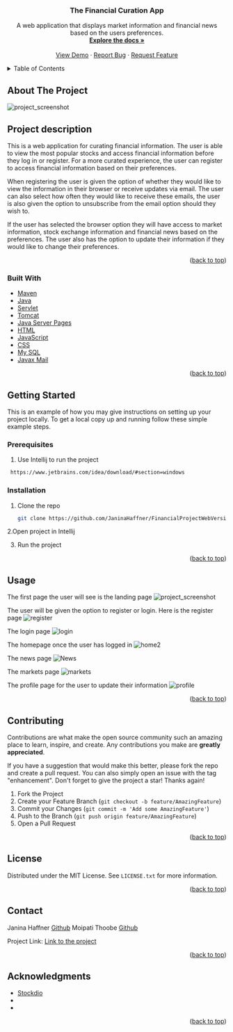 <div id="top"></div>
<!--
*** Thanks for checking out the Best-README-Template. If you have a suggestion
*** that would make this better, please fork the repo and create a pull request
*** or simply open an issue with the tag "enhancement".
*** Don't forget to give the project a star!
*** Thanks again! Now go create something AMAZING! :D
-->



<!-- PROJECT SHIELDS -->
<!--
*** I'm using markdown "reference style" links for readability.
*** Reference links are enclosed in brackets [ ] instead of parentheses ( ).
*** See the bottom of this document for the declaration of the reference variables
*** for contributors-url, forks-url, etc. This is an optional, concise syntax you may use.
*** https://www.markdownguide.org/basic-syntax/#reference-style-links
-->


<h3 align="center">The Financial Curation App</h3>

  <p align="center">
    A web application that displays market information and financial news based on the users preferences. 
    <br />
    <a href="https://github.com/JaninaHaffner/FinancialProjectWebVersion4"><strong>Explore the docs »</strong></a>
    <br />
    <br />
    <a href="https://github.com/JaninaHaffner/FinancialProjectWebVersion4">View Demo</a>
    ·
    <a href="https://github.com/JaninaHaffner/FinancialProjectWebVersion4/issues">Report Bug</a>
    ·
    <a href="https://github.com/JaninaHaffner/FinancialProjectWebVersion4/issues">Request Feature</a>
  </p>



<!-- TABLE OF CONTENTS -->
<details>
  <summary>Table of Contents</summary>
  <ol>
    <li>
      <a href="#about-the-project">About The Project</a>
      <ul>
        <li><a href="#built-with">Built With</a></li>
      </ul>
    </li>
    <li>
      <a href="#getting-started">Getting Started</a>
      <ul>
        <li><a href="#prerequisites">Prerequisites</a></li>
        <li><a href="#installation">Installation</a></li>
      </ul>
    </li>
    <li><a href="#usage">Usage</a></li>
    <li><a href="#roadmap">Roadmap</a></li>
    <li><a href="#contributing">Contributing</a></li>
    <li><a href="#license">License</a></li>
    <li><a href="#contact">Contact</a></li>
    <li><a href="#acknowledgments">Acknowledgments</a></li>
  </ol>
</details>



<!-- ABOUT THE PROJECT -->
## About The Project

![project_screenshot](https://user-images.githubusercontent.com/86411094/176156245-f43fd08d-4936-4f7d-9924-b4d4e009c43a.JPG)
## Project description
This is a web application for curating financial information. The user is able to view the most popular stocks and access financial
information before they log in or register. For a more curated experience, the user can register to access financial information 
based on their preferences. 

When registering the user is given the option of whether they would like to view the information in their browser
or receive updates via email. The user can also select how often they would like to receive these emails, the user is also given the option
to unsubscribe from the email option should they wish to. 

If the user has selected the browser option they will have access to market information, 
stock exchange information and financial news based on the preferences. The user also has the option to update their information if they would like 
to change their preferences. 


<p align="right">(<a href="#top">back to top</a>)</p>



### Built With
* [Maven](https://maven.apache.org/)
* [Java](https://www.java.com/en/)
* [Servlet](https://docs.oracle.com/javaee/6/api/javax/servlet/Servlet.html#:~:text=A%20servlet%20is%20a%20small,servlet.)
* [Tomcat](https://tomcat.apache.org/download-80.cgi)
* [Java Server Pages](https://docs.oracle.com/javaee/5/tutorial/doc/bnagx.html)
* [HTML](https://developer.mozilla.org/en-US/docs/Learn/Getting_started_with_the_web/HTML_basics)
* [JavaScript](https://www.javascript.com/)
* [CSS](https://developer.mozilla.org/en-US/docs/Learn/CSS/First_steps/What_is_CSS)
* [My SQL](https://dev.mysql.com/downloads/connector/j/8.2.html)
* [Javax Mail](https://docs.oracle.com/javaee/7/api/javax/mail/package-summary.html)


<p align="right">(<a href="#top">back to top</a>)</p>



<!-- GETTING STARTED -->
## Getting Started

This is an example of how you may give instructions on setting up your project locally.
To get a local copy up and running follow these simple example steps.

### Prerequisites
1. Use Intellij to run the project 
  ```sh
   https://www.jetbrains.com/idea/download/#section=windows
   ```

### Installation
1. Clone the repo
   ```sh
   git clone https://github.com/JaninaHaffner/FinancialProjectWebVersion4.git
   ```
2.Open project in Intellij

3. Run the project

<p align="right">(<a href="#top">back to top</a>)</p>



<!-- USAGE EXAMPLES -->
## Usage
The first page the user will see is the landing page
![project_screenshot](https://user-images.githubusercontent.com/86411094/176185705-6a1da022-ec8e-43d8-bc2e-4c78f34cc597.JPG)

The user will be given the option to register or login. Here is the register page
![register](https://user-images.githubusercontent.com/86411094/176185910-9dfc164a-5df6-420d-91b1-99b51d51d414.JPG)

The login page
![login](https://user-images.githubusercontent.com/86411094/176186022-3bc3c95d-59a7-401b-97cf-4062dc349383.JPG)

The homepage once the user has logged in
![home2](https://user-images.githubusercontent.com/86411094/176186331-42d2f1db-d353-412e-8180-403519c29073.JPG)

The news page
![News](https://user-images.githubusercontent.com/86411094/176186513-b56e0691-39c8-43b1-a51a-b64b186fba43.JPG)

The markets page
![markets](https://user-images.githubusercontent.com/86411094/176186657-8e84e1fc-2478-46f2-a003-68ca2a8a0e70.JPG)

The profile page for the user to update their information
![profile](https://user-images.githubusercontent.com/86411094/176186780-5a10dbe4-59e4-4400-93f7-eee6dc582e35.JPG)


<p align="right">(<a href="#top">back to top</a>)</p>



<!-- CONTRIBUTING -->
## Contributing

Contributions are what make the open source community such an amazing place to learn, inspire, and create. Any contributions you make are **greatly appreciated**.

If you have a suggestion that would make this better, please fork the repo and create a pull request. You can also simply open an issue with the tag "enhancement".
Don't forget to give the project a star! Thanks again!

1. Fork the Project
2. Create your Feature Branch (`git checkout -b feature/AmazingFeature`)
3. Commit your Changes (`git commit -m 'Add some AmazingFeature'`)
4. Push to the Branch (`git push origin feature/AmazingFeature`)
5. Open a Pull Request

<p align="right">(<a href="#top">back to top</a>)</p>



<!-- LICENSE -->
## License

Distributed under the MIT License. See `LICENSE.txt` for more information.

<p align="right">(<a href="#top">back to top</a>)</p>



<!-- CONTACT -->
## Contact
Janina Haffner [Github](https://github.com/JaninaHaffner)
Moipati Thoobe [Github](https://github.com/MoipatiThoobe)

Project Link: [Link to the project](https://github.com/JaninaHaffner/FinancialProjectWebVersion4/tree/B1)

<p align="right">(<a href="#top">back to top</a>)</p>



<!-- ACKNOWLEDGMENTS -->
## Acknowledgments

* [Stockdio](https://www.stockdio.com/)
* []()
* []()

<p align="right">(<a href="#top">back to top</a>)</p>



<!-- MARKDOWN LINKS & IMAGES -->
<!-- https://www.markdownguide.org/basic-syntax/#reference-style-links -->
[contributors-shield]: https://img.shields.io/github/contributors/github_username/repo_name.svg?style=for-the-badge
[contributors-url]: https://github.com/github_username/repo_name/graphs/contributors
[forks-shield]: https://img.shields.io/github/forks/github_username/repo_name.svg?style=for-the-badge
[forks-url]: https://github.com/github_username/repo_name/network/members
[stars-shield]: https://img.shields.io/github/stars/github_username/repo_name.svg?style=for-the-badge
[stars-url]: https://github.com/github_username/repo_name/stargazers
[issues-shield]: https://img.shields.io/github/issues/github_username/repo_name.svg?style=for-the-badge
[issues-url]: https://github.com/github_username/repo_name/issues
[license-shield]: https://img.shields.io/github/license/github_username/repo_name.svg?style=for-the-badge
[license-url]: https://github.com/github_username/repo_name/blob/master/LICENSE.txt
[linkedin-shield]: https://img.shields.io/badge/-LinkedIn-black.svg?style=for-the-badge&logo=linkedin&colorB=555
[linkedin-url]: https://linkedin.com/in/linkedin_username
[product-screenshot]: images/screenshot.png
